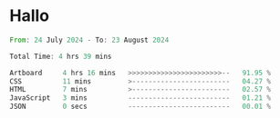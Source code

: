 # Hallo
<!--START_SECTION:waka-->

```rust
From: 24 July 2024 - To: 23 August 2024

Total Time: 4 hrs 39 mins

Artboard     4 hrs 16 mins   >>>>>>>>>>>>>>>>>>>>>>>--   91.95 %
CSS          11 mins         >------------------------   04.27 %
HTML         7 mins          >------------------------   02.57 %
JavaScript   3 mins          -------------------------   01.21 %
JSON         0 secs          -------------------------   00.01 %
```

<!--END_SECTION:waka-->

